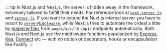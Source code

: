 ::: tip
In Nuxt.js and Next.js, the server is hidden away in the framework, extremely tailored to fulfill their needs. For reference look at [`next-server.ts`][next-server.ts] and [`server.js`][nuxt-server.js]. If you want to extend the Nuxt.js internal server you have to resort to [`serverMiddleware`](https://nuxtjs.org/docs/configuration-glossary/configuration-servermiddleware/), while Next.js tries to automate the ordeal a little by [mapping files](https://nextjs.org/docs/api-routes/introduction) from `pages/api/` to `/api/` endpoints automatically. Both Nuxt.js and Next.js use the middleware functions popularized by [Express][express-js], [Koa][koa-js], [Connect][connect-js] etc — with no notion of decorators, hooks or encapsulation like Fastify.
:::

[next-server.ts]: https://github.com/vercel/next.js/blob/canary/packages/next/server/next-server.ts
[nuxt-server.js]: https://github.com/nuxt/nuxt.js/blob/dev/packages/server/src/server.js#L2

[express-js]: https://expressjs.com/
[koa-js]: https://koajs.com/
[connect-js]: https://github.com/senchalabs/connect

